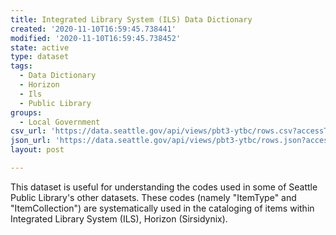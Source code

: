 ```yaml
---
title: Integrated Library System (ILS) Data Dictionary
created: '2020-11-10T16:59:45.738441'
modified: '2020-11-10T16:59:45.738452'
state: active
type: dataset
tags:
  - Data Dictionary
  - Horizon
  - Ils
  - Public Library
groups:
  - Local Government
csv_url: 'https://data.seattle.gov/api/views/pbt3-ytbc/rows.csv?accessType=DOWNLOAD'
json_url: 'https://data.seattle.gov/api/views/pbt3-ytbc/rows.json?accessType=DOWNLOAD'
layout: post

---
```

This dataset is useful for understanding the codes used in some of Seattle Public Library's other datasets. These codes (namely "ItemType" and "ItemCollection") are systematically used in the cataloging of items within Integrated Library System (ILS), Horizon (Sirsidynix).

